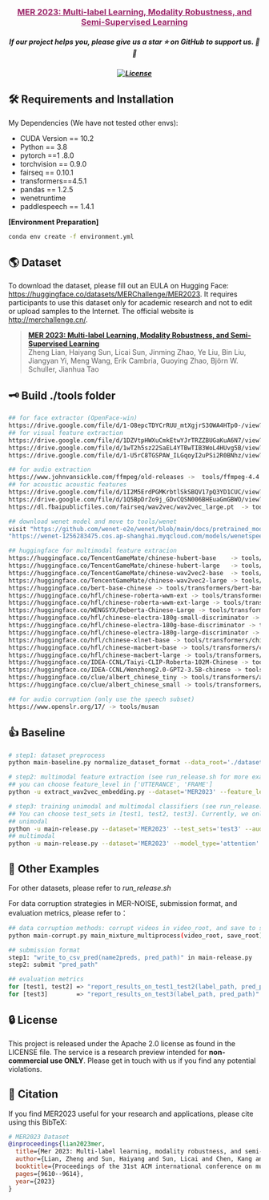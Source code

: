<h3 align="center"><a  href="https://dl.acm.org/doi/pdf/10.1145/3581783.3612836"  style="color:#9C276A">
MER 2023: Multi-label Learning, Modality Robustness, and Semi-Supervised Learning</a></h3>
<h5 align="center"> If our project helps you, please give us a star ⭐ on GitHub to support us. 🙏🙏 </h2>

<h5 align="center">

[![License](https://img.shields.io/badge/License-Apache%202.0-yellow)](../MER2025/MER2025_Track23/LICENSE) 


## 🛠️ Requirements and Installation
My Dependencies (We have not tested other envs):
* CUDA Version == 10.2
* Python == 3.8
* pytorch ==1 .8.0
* torchvision == 0.9.0
* fairseq == 0.10.1
* transformers==4.5.1
* pandas == 1.2.5
* wenetruntime
* paddlespeech == 1.4.1

**[Environment Preparation]**
```bash
conda env create -f environment.yml
```


## :earth_americas: Dataset
To download the dataset, please fill out an EULA on Hugging Face: https://huggingface.co/datasets/MERChallenge/MER2023. It requires participants to use this dataset only for academic research and not to edit or upload samples to the Internet. The official website is http://merchallenge.cn/.


> [**MER 2023: Multi-label Learning, Modality Robustness, and Semi-Supervised Learning**](https://dl.acm.org/doi/pdf/10.1145/3581783.3612836) <br>
> Zheng Lian, Haiyang Sun, Licai Sun, Jinming Zhao, Ye Liu, Bin Liu, Jiangyan Yi, Meng Wang, Erik Cambria, Guoying Zhao, Björn W. Schuller, Jianhua Tao <br>


</p></details>


## 🗝️ Build ./tools folder
```bash
## for face extractor (OpenFace-win)
https://drive.google.com/file/d/1-O8epcTDYCrRUU_mtXgjrS3OWA4HTp0-/view?usp=share_link  -> tools/openface_win_x64
## for visual feature extraction
https://drive.google.com/file/d/1DZVtpHWXuCmkEtwYJrTRZZBUGaKuA6N7/view?usp=share_link ->  tools/ferplus
https://drive.google.com/file/d/1wT2h5sz22SaEL4YTBwTIB3WoL4HUvg5B/view?usp=share_link ->  tools/manet
https://drive.google.com/file/d/1-U5rC8TGSPAW_ILGqoyI2uPSi2R0BNhz/view?usp=share_link ->  tools/msceleb

## for audio extraction
https://www.johnvansickle.com/ffmpeg/old-releases ->  tools/ffmpeg-4.4.1-i686-static
## for acoustic acoustic features
https://drive.google.com/file/d/1I2M5ErdPGMKrbtlSkSBQV17pQ3YD1CUC/view?usp=share_link ->  tools/opensmile-2.3.0
https://drive.google.com/file/d/1Q5BpDrZo9j_GDvCQSN006BHEuaGmGBWO/view?usp=share_link ->  tools/vggish
https://dl.fbaipublicfiles.com/fairseq/wav2vec/wav2vec_large.pt  -> tools/wav2vec

## download wenet model and move to tools/wenet
visit "https://github.com/wenet-e2e/wenet/blob/main/docs/pretrained_models.en.md" fill the request link and download
"https://wenet-1256283475.cos.ap-shanghai.myqcloud.com/models/wenetspeech/wenetspeech_u2pp_conformer_libtorch.tar.gz"

## huggingface for multimodal feature extracion
https://huggingface.co/TencentGameMate/chinese-hubert-base    -> tools/transformers/chinese-hubert-base
https://huggingface.co/TencentGameMate/chinese-hubert-large   -> tools/transformers/chinese-hubert-large
https://huggingface.co/TencentGameMate/chinese-wav2vec2-base  -> tools/transformers/chinese-wav2vec2-base
https://huggingface.co/TencentGameMate/chinese-wav2vec2-large -> tools/transformers/chinese-wav2vec2-large
https://huggingface.co/bert-base-chinese -> tools/transformers/bert-base-chinese
https://huggingface.co/hfl/chinese-roberta-wwm-ext -> tools/transformers/chinese-roberta-wwm-ext
https://huggingface.co/hfl/chinese-roberta-wwm-ext-large -> tools/transformers/chinese-roberta-wwm-ext-large
https://huggingface.co/WENGSYX/Deberta-Chinese-Large -> tools/transformers/deberta-chinese-large
https://huggingface.co/hfl/chinese-electra-180g-small-discriminator -> tools/transformers/chinese-electra-180g-small
https://huggingface.co/hfl/chinese-electra-180g-base-discriminator -> tools/transformers/chinese-electra-180g-base
https://huggingface.co/hfl/chinese-electra-180g-large-discriminator -> tools/transformers/chinese-electra-180g-large
https://huggingface.co/hfl/chinese-xlnet-base -> tools/transformers/chinese-xlnet-base
https://huggingface.co/hfl/chinese-macbert-base -> tools/transformers/chinese-macbert-base
https://huggingface.co/hfl/chinese-macbert-large -> tools/transformers/chinese-macbert-large
https://huggingface.co/IDEA-CCNL/Taiyi-CLIP-Roberta-102M-Chinese -> tools/transformers/taiyi-clip-roberta-chinese
https://huggingface.co/IDEA-CCNL/Wenzhong2.0-GPT2-3.5B-chinese -> tools/transformers/wenzhong2-gpt2-chinese
https://huggingface.co/clue/albert_chinese_tiny -> tools/transformers/albert_chinese_tiny
https://huggingface.co/clue/albert_chinese_small -> tools/transformers/albert_chinese_small

## for audio corruption (only use the speech subset)
https://www.openslr.org/17/ -> tools/musan
```

## 👍 Baseline
```bash
# step1: dataset preprocess
python main-baseline.py normalize_dataset_format --data_root='./dataset-release' --save_root='./dataset-process'

# step2: multimodal feature extraction (see run_release.sh for more examples)
## you can choose feature_level in ['UTTERANCE', 'FRAME'] 
python -u extract_wav2vec_embedding.py --dataset='MER2023' --feature_level='UTTERANCE' --gpu=0

# step3: training unimodal and multimodal classifiers (see run_release.sh for more examples)
## You can choose test_sets in [test1, test2, test3]. Currently, we only provide test3. [test1, test2] will provide in July 1, 2023. In this code, test1, test2, test3 refer to MER-MULTI, MER-NOISE, and MER-SEMI, respectively.
## unimodal
python -u main-release.py --dataset='MER2023' --test_sets='test3' --audio_feature='manet_UTT' --text_feature='manet_UTT' --video_feature='manet_UTT' --lr=1e-3 --gpu=0
## multimodal
python -u main-release.py --dataset='MER2023' --model_type='attention' --test_sets='test3' --audio_feature='chinese-hubert-large-UTT' --text_feature='chinese-macbert-large-4-UTT' --video_feature='chinese-macbert-large-4-UTT' --lr=1e-3 --gpu=0
```

## 🚀 Other Examples
For other datasets, please refer to *run_release.sh*

For data corruption strategies in MER-NOISE, submission format, and evaluation metrics, please refer to：
```bash
## data corruption methods: corrupt videos in video_root, and save to save_root
python main-corrupt.py main_mixture_multiprocess(video_root, save_root)

## submission format
step1: "write_to_csv_pred(name2preds, pred_path)" in main-release.py
step2: submit "pred_path"

## evaluation metrics
for [test1, test2] => "report_results_on_test1_test2(label_path, pred_path)" in main-release.py 
for [test3]        => "report_results_on_test3(label_path, pred_path)"       in main-release.py 
```

## 🔒 License

This project is released under the Apache 2.0 license as found in the LICENSE file.
The service is a research preview intended for **non-commercial use ONLY**. Please get in touch with us if you find any potential violations.


## 📑 Citation

If you find MER2023 useful for your research and applications, please cite using this BibTeX:
```bibtex
# MER2023 Dataset
@inproceedings{lian2023mer,
  title={Mer 2023: Multi-label learning, modality robustness, and semi-supervised learning},
  author={Lian, Zheng and Sun, Haiyang and Sun, Licai and Chen, Kang and Xu, Mngyu and Wang, Kexin and Xu, Ke and He, Yu and Li, Ying and Zhao, Jinming and others},
  booktitle={Proceedings of the 31st ACM international conference on multimedia},
  pages={9610--9614},
  year={2023}
}
```